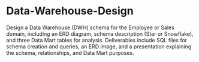 # Data-Warehouse-Design
Design a Data Warehouse (DWH) schema for the Employee or Sales domain, including an ERD diagram, schema description (Star or Snowflake), and three Data Mart tables for analysis. Deliverables include SQL files for schema creation and queries, an ERD image, and a presentation explaining the schema, relationships, and Data Mart purposes.
